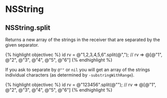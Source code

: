 # NSString


## NSString.split


Returns a new array of the strings in the receiver that are separated by
the given separator.

{% highlight objectivec %}
id rv = @"1,2,3,4,5,6".split(@",");
// rv => @[@"1", @"2", @"3", @"4", @"5", @"6"]
{% endhighlight %}

If you ask to separate by `@""` or `nil` you will get an array of the
strings individual characters (as determined by `-substringWithRange`).

{% highlight objectivec %}
id rv = @"123456".split(@"");
// rv => @[@"1", @"2", @"3", @"4", @"5", @"6"]
{% endhighlight %}
